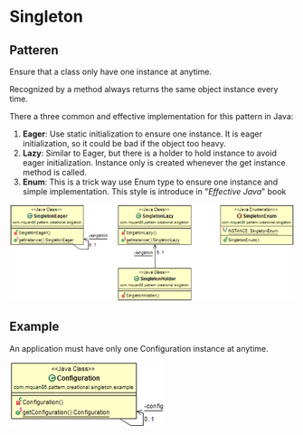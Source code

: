 # Singleton

## Patteren
Ensure that a class only have one instance at anytime.

Recognized by a method always returns the same object instance every time.

There a three common and effective implementation for this pattern in Java:

1. **Eager**: Use static initialization to ensure one instance. It is eager initialization, so it could be bad if the object too heavy.
1. **Lazy**: Similar to Eager, but there is a holder to hold instance to avoid eager initialization. Instance only is created whenever the get instance method is called.
1. **Enum**: This is a trick way use Enum type to ensure one instance and simple implementation. This style is introduce in "_Effective Java_" book

![](../src/main/resources/com/mquan86/pattern/creational/singleton/SingletonDiagram.png)

## Example
An application must have only one Configuration instance at anytime.

![](../src/main/resources/com/mquan86/pattern/creational/singleton/example/SingletonDiagram.png)
